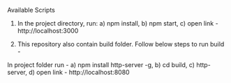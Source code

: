 Available Scripts

1. In the project directory, run:
a) npm install, 
b) npm start, 
c) open link - http://localhost:3000 


2. This repository also contain build folder. Follow below steps to run build -

In project folder run -
a) npm install http-server -g, 
b) cd build, 
c) http-server,
d) open link - http://localhost:8080
